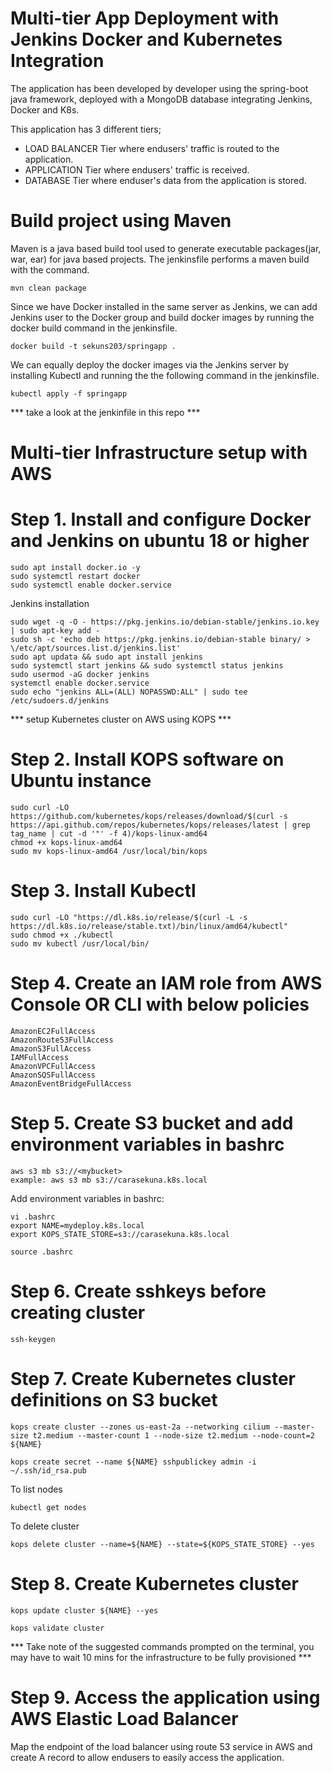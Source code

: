 # Multi-tier App Deployment with Jenkins Docker and Kubernetes Integration

The application has been developed by developer using the spring-boot java framework, deployed with a MongoDB database integrating Jenkins, Docker and K8s. 

This application has 3 different tiers;

- LOAD BALANCER Tier where endusers' traffic is routed to the application.
- APPLICATION Tier where endusers' traffic is received.
- DATABASE Tier where enduser's data from the application is stored.

# Build project using Maven
Maven is a java based build tool used to generate executable packages(jar, war, ear) for java based projects. The jenkinsfile performs a maven build with the command.
```
mvn clean package
```
Since we have Docker installed in the same server as Jenkins, we can add Jenkins user to the Docker group and build docker images by running the docker build command in the jenkinsfile.
```
docker build -t sekuns203/springapp .
```
We can equally deploy the docker images via the Jenkins server by installing Kubectl and running the the following command in the jenkinsfile.
```
kubectl apply -f springapp
```
*** take a look at the jenkinfile in this repo ***
 
# Multi-tier Infrastructure setup with AWS
 
# Step 1. Install and configure Docker and Jenkins on ubuntu 18 or higher
```
sudo apt install docker.io -y
sudo systemctl restart docker
sudo systemctl enable docker.service
```
Jenkins installation
```
sudo wget -q -O - https://pkg.jenkins.io/debian-stable/jenkins.io.key | sudo apt-key add - 
sudo sh -c 'echo deb https://pkg.jenkins.io/debian-stable binary/ > \/etc/apt/sources.list.d/jenkins.list'
sudo apt updata && sudo apt install jenkins
sudo systemctl start jenkins && sudo systemctl status jenkins
sudo usermod -aG docker jenkins
systemctl enable docker.service
sudo echo "jenkins ALL=(ALL) NOPASSWD:ALL" | sudo tee /etc/sudoers.d/jenkins
```
 *** setup Kubernetes cluster on AWS using KOPS ***

 # Step 2. Install KOPS software on Ubuntu instance
```
sudo curl -LO https://github.com/kubernetes/kops/releases/download/$(curl -s https://api.github.com/repos/kubernetes/kops/releases/latest | grep tag_name | cut -d '"' -f 4)/kops-linux-amd64
chmod +x kops-linux-amd64 
sudo mv kops-linux-amd64 /usr/local/bin/kops
```

 # Step 3. Install Kubectl
```
sudo curl -LO "https://dl.k8s.io/release/$(curl -L -s https://dl.k8s.io/release/stable.txt)/bin/linux/amd64/kubectl"
sudo chmod +x ./kubectl
sudo mv kubectl /usr/local/bin/ 
```

 # Step 4. Create an IAM role from AWS Console OR CLI with below policies
```
AmazonEC2FullAccess
AmazonRoute53FullAccess
AmazonS3FullAccess
IAMFullAccess
AmazonVPCFullAccess
AmazonSQSFullAccess
AmazonEventBridgeFullAccess
```

 # Step 5. Create S3 bucket and add environment variables in bashrc
```
aws s3 mb s3://<mybucket>
example: aws s3 mb s3://carasekuna.k8s.local
```
Add environment variables in bashrc:
```
vi .bashrc 
export NAME=mydeploy.k8s.local
export KOPS_STATE_STORE=s3://carasekuna.k8s.local
```
```
source .bashrc
```
 # Step 6. Create sshkeys before creating cluster
```
ssh-keygen 
```
 # Step 7. Create Kubernetes cluster definitions on S3 bucket
```
kops create cluster --zones us-east-2a --networking cilium --master-size t2.medium --master-count 1 --node-size t2.medium --node-count=2 ${NAME}

kops create secret --name ${NAME} sshpublickey admin -i ~/.ssh/id_rsa.pub
```
To list nodes
``` 
kubectl get nodes
```
To delete cluster
``` 
kops delete cluster --name=${NAME} --state=${KOPS_STATE_STORE} --yes
```
 # Step 8. Create Kubernetes cluster
```
kops update cluster ${NAME} --yes
```
```
kops validate cluster 
```
*** Take note of the suggested commands prompted on the terminal, you may have to wait 10 mins for the infrastructure to be fully provisioned ***
# Step 9. Access the application using AWS Elastic Load Balancer

Map the endpoint of the load balancer using route 53 service in AWS and create A record to allow endusers to easily access the application.

